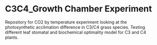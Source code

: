 # C3C4_Growth Chamber Experiment
Repository for CO2 by temperature experiment looking at the photosynthetic acclimation difference in C3/C4 grass species. Testing different leaf stomatal and biochemical optimality model for C3 and C4 plants.


